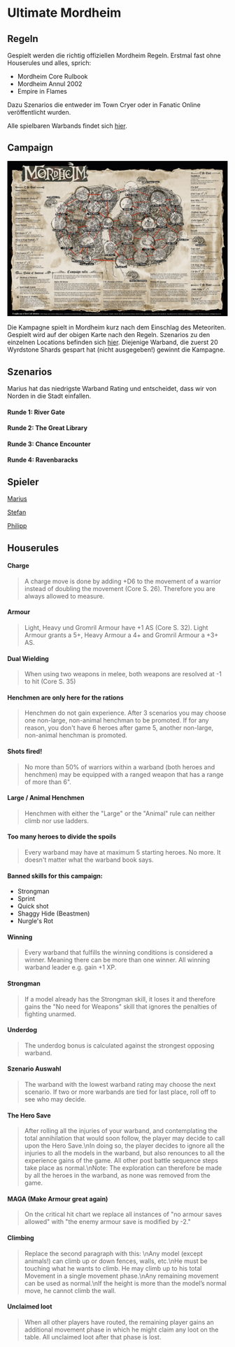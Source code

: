 # Ultimate Mordheim

## Regeln
Gespielt werden die richtig offiziellen Mordheim Regeln. Erstmal fast ohne Houserules und alles, sprich:
 - Mordheim Core Rulbook
 - Mordheim Annul 2002
 - Empire in Flames

Dazu Szenarios die entweder im Town Cryer oder in Fanatic Online veröffentlicht wurden.

Alle spielbaren Warbands findet sich [hier](https://github.com/Labernator/Mordheim/tree/master/Ultimate-Mordheim/Warbands).

## Campaign

![Mordheim%20Map%20Campaign%202021.jpg](Mordheim%20Map%20Campaign%202021.jpg)

Die Kampagne spielt in Mordheim kurz nach dem Einschlag des Meteoriten. Gespielt wird auf der obigen Karte nach den Regeln.
Szenarios zu den einzelnen Locations befinden sich [hier](https://github.com/Labernator/Mordheim/tree/master/Ultimate-Mordheim/Szenarios).
Diejenige Warband, die zuerst 20 Wyrdstone Shards gespart hat (nicht ausgegeben!) gewinnt die Kampagne.

## Szenarios

Marius hat das niedrigste Warband Rating und entscheidet, dass wir von Norden in die Stadt einfallen.

#### Runde 1: River Gate
#### Runde 2: The Great Library 
#### Runde 3: Chance Encounter
#### Runde 4: Ravenbaracks

## Spieler

[Marius](https://github.com/Labernator/Mordheim/tree/master/Ultimate-Mordheim/Rosters/Marius)

[Stefan](https://github.com/Labernator/Mordheim/tree/master/Ultimate-Mordheim/Rosters/Stefan)

[Philipp](https://github.com/Labernator/Mordheim/tree/master/Ultimate-Mordheim/Rosters/Philipp)

## Houserules
#### Charge
> A charge move is done by adding +D6 to the movement of a warrior instead of doubling the movement (Core S. 26). Therefore you are always allowed to measure.
#### Armour
> Light, Heavy und Gromril Armour have +1 AS (Core S. 32). Light Armour grants a 5+, Heavy Armour a 4+ and Gromril Armour a +3+ AS.
#### Dual Wielding
> When using two weapons in melee, both weapons are resolved at -1 to hit (Core S. 35)
#### Henchmen are only here for the rations
> Henchmen do not gain experience. After 3 scenarios you may choose one non-large, non-animal henchman to be promoted. If for any reason, you don't have 6 heroes after game 5, another non-large, non-animal henchman is promoted.
#### Shots fired!
> No more than 50% of warriors within a warband (both heroes and henchmen) may be equipped with a ranged weapon that has a range of more than 6\".
#### Large / Animal Henchmen
> Henchmen with either the \"Large\" or the \"Animal\" rule can neither climb nor use ladders.
#### Too many heroes to divide the spoils
> Every warband may have at maximum 5 starting heroes. No more. It doesn't matter what the warband book says.

#### Banned skills for this campaign:

- Strongman
- Sprint
- Quick shot
- Shaggy Hide (Beastmen)
- Nurgle's Rot

#### Winning
> Every warband that fulfills the winning conditions is considered a winner. Meaning there can be more than one winner. All winning warband leader e.g. gain +1 XP.

#### Strongman
> If a model already has the Strongman skill, it loses it and therefore gains the "No need for Weapons" skill that ignores the penalties of fighting unarmed.

#### Underdog
> The underdog bonus is calculated against the strongest opposing warband.

#### Szenario Auswahl
> The warband with the lowest warband rating may choose the next scenario. If two or more warbands are tied for last place, roll off to see who may decide.

#### The Hero Save
> After rolling all the injuries of your warband, and contemplating the total annihilation that would soon follow, the player may decide to call upon the Hero Save.\nIn doing so, the player decides to ignore all the injuries to all the models in the warband, but also renounces to all the experience gains of the game. All other post battle sequence steps take place as normal.\nNote: The exploration can therefore be made by all the heroes in the warband, as none was removed from the game.

#### MAGA (Make Armour great again)
> On the critical hit chart we replace all instances of "no armour saves allowed" with "the enemy armour save is modified by -2."

#### Climbing
> Replace the second paragraph with this: \nAny model (except animals!) can climb up or down fences, walls, etc.\nHe must be touching what he wants to climb. He may climb up to his total Movement in a single movement phase.\nAny remaining movement can be used as normal.\nIf the height is more than the model’s normal move, he cannot climb the wall.

#### Unclaimed loot
> When all other players have routed, the remaining player gains an additional movement phase in which he might claim any loot on the table. All unclaimed loot after that phase is lost.

